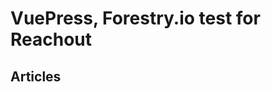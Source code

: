 <h1>VuePress, Forestry.io test for Reachout</h1>

<h2>Articles</h2>

<DirectoryList path="/articles/" displayProp="title" />
